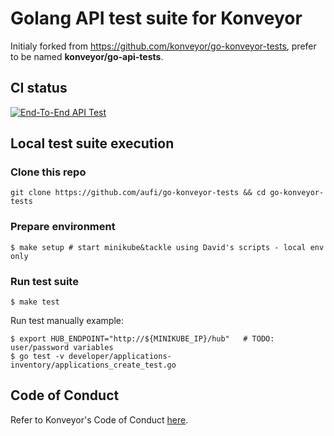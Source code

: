 # Golang API test suite for Konveyor

Initialy forked from https://github.com/konveyor/go-konveyor-tests, prefer to be named **konveyor/go-api-tests**.

## CI status

[![End-To-End API Test](https://github.com/aufi/go-konveyor-tests/actions/workflows/e2e-api-test.yml/badge.svg?branch=main)](https://github.com/aufi/go-konveyor-tests/actions/workflows/e2e-api-test.yml)

## Local test suite execution

### Clone this repo

```
git clone https://github.com/aufi/go-konveyor-tests && cd go-konveyor-tests
```

### Prepare environment

```
$ make setup # start minikube&tackle using David's scripts - local env only
```

### Run test suite

```
$ make test
```

Run test manually example:

```
$ export HUB_ENDPOINT="http://${MINIKUBE_IP}/hub"   # TODO: user/password variables
$ go test -v developer/applications-inventory/applications_create_test.go
```

## Code of Conduct
Refer to Konveyor's Code of Conduct [here](https://github.com/konveyor/community/blob/main/CODE_OF_CONDUCT.md).
